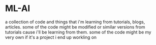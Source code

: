 # ML-AI
a collection of code and things that i'm learning from tutorials, blogs, articles. some of the code might be modified or similar versions from tutorials cause i'll be learning from them.
some of the code might be my very own if it's a project i end up workling on
